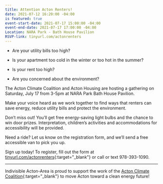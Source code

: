 ```yaml
---
title: Attention Acton Renters!
date: 2021-07-12 16:20:00 -04:00
is featured: true
event-start-date: 2021-07-17 15:00:00 -04:00
event-end-date: 2021-07-17 17:00:00 -04:00
Location: NARA Park - Bath House Pavilion
RSVP-link: tinyurl.com/actonrenters
---
```


* Are your utility bills too high?

* Is your apartment too cold in the winter or too hot in the summer?

* Is your rent too high?

* Are you concerned about the environment?

The Acton Climate Coalition and Acton Housing are hosting a gathering on Saturday, July 17 from 3-5pm at NARA Park Bath House Pavilion.

Make your voice heard as we work together to find ways that renters can save energy, reduce utility bills and protect the environment.

Don’t miss out! You’ll get free energy-saving light bulbs and the chance to win door prizes. Interpretation, children’s activities and accommodations for accessibility will be provided.

Need a ride? Let us know on the registration form, and we’ll send a free accessible van to pick you up.

Sign up today! To register, fill out the form at [tinyurl.com/actonrenters](tinyurl.com/actonrenters){:target="_blank"} or call or text 978-393-1090.

---

Indivisible Acton-Area is proud to support the work of the [Acton Climate Coalition](https://ActonClimateCoalition.org){:target="_blank"} to move Acton toward a clean energy future!